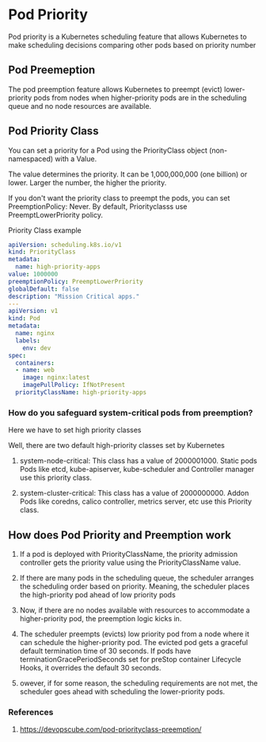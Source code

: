 # Pod Priority

Pod priority is a Kubernetes scheduling feature that allows Kubernetes to make scheduling decisions comparing other pods based on priority number

## Pod Preemeption

The pod preemption feature allows Kubernetes to preempt (evict) lower-priority pods from nodes when higher-priority pods are in the scheduling queue and no node resources are available.

## Pod Priority Class

You can set a priority for a Pod using the PriorityClass object (non-namespaced) with a Value.

The value determines the priority. It can be 1,000,000,000 (one billion) or lower. Larger the number, the higher the priority.

If you don't want the priority class to preempt the pods, you can set PreemptionPolicy: Never. By default, Priorityclasss use PreemptLowerPriority policy.

Priority Class example

```yaml
apiVersion: scheduling.k8s.io/v1
kind: PriorityClass
metadata:
  name: high-priority-apps
value: 1000000
preemptionPolicy: PreemptLowerPriority
globalDefault: false
description: "Mission Critical apps."
---
apiVersion: v1
kind: Pod
metadata:
  name: nginx
  labels:
    env: dev
spec:
  containers:
  - name: web
    image: nginx:latest
    imagePullPolicy: IfNotPresent
  priorityClassName: high-priority-apps
```

### How do you safeguard system-critical pods from preemption?

Here we have to set high priority classes

Well, there are two default high-priority classes set by Kubernetes

1. system-node-critical: This class has a value of 2000001000. Static pods Pods like etcd, kube-apiserver, kube-scheduler and Controller manager use this priority class.

2. system-cluster-critical: This class has a value of 2000000000. Addon Pods like coredns, calico controller, metrics server, etc use this Priority class.

## How does Pod Priority and Preemption work

1. If a pod is deployed with PriorityClassName, the priority admission controller gets the priority value using the PriorityClassName value.

2. If there are many pods in the scheduling queue, the scheduler arranges the scheduling order based on priority. Meaning, the scheduler places the high-priority pod ahead of low priority pods

3. Now, if there are no nodes available with resources to accommodate a higher-priority pod, the preemption logic kicks in.

4. The scheduler preempts (evicts) low priority pod from a node where it can schedule the higher-priority pod. The evicted pod gets a graceful default termination time of 30 seconds. If pods have terminationGracePeriodSeconds set for preStop container Lifecycle Hooks, it overrides the default 30 seconds.

5. owever, if for some reason, the scheduling requirements are not met, the scheduler goes ahead with scheduling the lower-priority pods.

### References

1. https://devopscube.com/pod-priorityclass-preemption/

